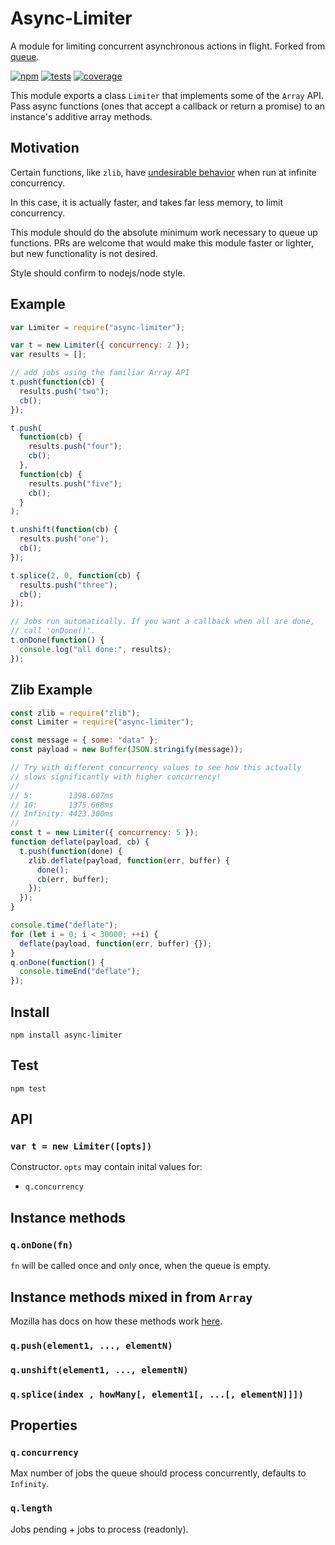 # Async-Limiter

A module for limiting concurrent asynchronous actions in flight. Forked from [queue](https://github.com/jessetane/queue).

[![npm](http://img.shields.io/npm/v/async-limiter.svg?style=flat-square)](http://www.npmjs.org/async-limiter)
[![tests](https://img.shields.io/travis/STRML/async-limiter.svg?style=flat-square&branch=master)](https://travis-ci.org/STRML/async-limiter)
[![coverage](https://img.shields.io/coveralls/STRML/async-limiter.svg?style=flat-square&branch=master)](https://coveralls.io/r/STRML/async-limiter)

This module exports a class `Limiter` that implements some of the `Array` API.
Pass async functions (ones that accept a callback or return a promise) to an instance's additive array methods.

## Motivation

Certain functions, like `zlib`, have [undesirable behavior](https://github.com/nodejs/node/issues/8871#issuecomment-250915913) when
run at infinite concurrency.

In this case, it is actually faster, and takes far less memory, to limit concurrency.

This module should do the absolute minimum work necessary to queue up functions. PRs are welcome that would
make this module faster or lighter, but new functionality is not desired.

Style should confirm to nodejs/node style.

## Example

```javascript
var Limiter = require("async-limiter");

var t = new Limiter({ concurrency: 2 });
var results = [];

// add jobs using the familiar Array API
t.push(function(cb) {
  results.push("two");
  cb();
});

t.push(
  function(cb) {
    results.push("four");
    cb();
  },
  function(cb) {
    results.push("five");
    cb();
  }
);

t.unshift(function(cb) {
  results.push("one");
  cb();
});

t.splice(2, 0, function(cb) {
  results.push("three");
  cb();
});

// Jobs run automatically. If you want a callback when all are done,
// call 'onDone()'.
t.onDone(function() {
  console.log("all done:", results);
});
```

## Zlib Example

```js
const zlib = require("zlib");
const Limiter = require("async-limiter");

const message = { some: "data" };
const payload = new Buffer(JSON.stringify(message));

// Try with different concurrency values to see how this actually
// slows significantly with higher concurrency!
//
// 5:        1398.607ms
// 10:       1375.668ms
// Infinity: 4423.300ms
//
const t = new Limiter({ concurrency: 5 });
function deflate(payload, cb) {
  t.push(function(done) {
    zlib.deflate(payload, function(err, buffer) {
      done();
      cb(err, buffer);
    });
  });
}

console.time("deflate");
for (let i = 0; i < 30000; ++i) {
  deflate(payload, function(err, buffer) {});
}
q.onDone(function() {
  console.timeEnd("deflate");
});
```

## Install

`npm install async-limiter`

## Test

`npm test`

## API

### `var t = new Limiter([opts])`

Constructor. `opts` may contain inital values for:

- `q.concurrency`

## Instance methods

### `q.onDone(fn)`

`fn` will be called once and only once, when the queue is empty.

## Instance methods mixed in from `Array`

Mozilla has docs on how these methods work [here](https://developer.mozilla.org/en-US/docs/Web/JavaScript/Reference/Global_Objects/Array).

### `q.push(element1, ..., elementN)`

### `q.unshift(element1, ..., elementN)`

### `q.splice(index , howMany[, element1[, ...[, elementN]]])`

## Properties

### `q.concurrency`

Max number of jobs the queue should process concurrently, defaults to `Infinity`.

### `q.length`

Jobs pending + jobs to process (readonly).
